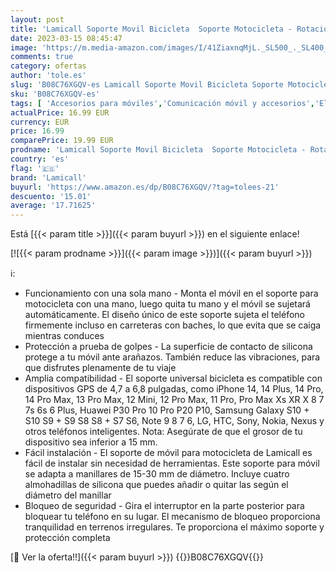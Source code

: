 ```yaml
---
layout: post
title: 'Lamicall Soporte Movil Bicicleta  Soporte Motocicleta - Rotación 360° Soporte Manillar para iPhone 14 Pro MAX Plus  13/12/11 Pro MAX  Mini XS XR X 8 7  Samsung S10 S9 S8  Huawei  4.7-6.8" Smartphones'
date: 2023-03-15 08:45:47
image: 'https://m.media-amazon.com/images/I/41ZiaxnqMjL._SL500_._SL400_.jpg'
comments: true
category: ofertas
author: 'tole.es'
slug: 'B08C76XGQV-es Lamicall Soporte Movil Bicicleta Soporte Motocicleta -...'
sku: 'B08C76XGQV-es'
tags: [ 'Accesorios para móviles','Comunicación móvil y accesorios','Electrónica','Monturas para teléfonos móviles','Soportes de manillar para teléfonos móviles','iphone','lamicall','🇪🇸', ]
actualPrice: 16.99 EUR
currency: EUR
price: 16.99
comparePrice: 19.99 EUR
prodname: 'Lamicall Soporte Movil Bicicleta  Soporte Motocicleta - Rotación 360° Soporte Manillar para iPhone 14 Pro MAX Plus  13/12/11 Pro MAX  Mini XS XR X 8 7  Samsung S10 S9 S8  Huawei  4.7-6.8" Smartphones'
country: 'es'
flag: '🇪🇸'
brand: 'Lamicall'
buyurl: 'https://www.amazon.es/dp/B08C76XGQV/?tag=tolees-21'
descuento: '15.01'
average: '17.71625'
---
```


Está [{{< param title >}}]({{< param buyurl >}}) en el siguiente enlace!

[![{{< param prodname >}}]({{< param image >}})]({{< param buyurl >}})

ℹ️:

- Funcionamiento con una sola mano - Monta el móvil en el soporte para motocicleta con una mano, luego quita tu mano y el móvil se sujetará automáticamente. El diseño único de este soporte sujeta el teléfono firmemente incluso en carreteras con baches, lo que evita que se caiga mientras conduces
- Protección a prueba de golpes - La superficie de contacto de silicona protege a tu móvil ante arañazos. También reduce las vibraciones, para que disfrutes plenamente de tu viaje
- Amplia compatibilidad - El soporte universal bicicleta es compatible con dispositivos GPS de 4,7 a 6,8 pulgadas, como iPhone 14, 14 Plus, 14 Pro, 14 Pro Max, 13 Pro Max, 12 Mini, 12 Pro Max, 11 Pro, Pro Max Xs XR X 8 7 7s 6s 6 Plus, Huawei P30 Pro 10 Pro P20 P10, Samsung Galaxy S10 + S10 S9 + S9 S8 S8 + S7 S6, Note 9 8 7 6, LG, HTC, Sony, Nokia, Nexus y otros teléfonos inteligentes. Nota: Asegúrate de que el grosor de tu dispositivo sea inferior a 15 mm.
- Fácil instalación - El soporte de móvil para motocicleta de Lamicall es fácil de instalar sin necesidad de herramientas. Este soporte para móvil se adapta a manillares de 15-30 mm de diámetro. Incluye cuatro almohadillas de silicona que puedes añadir o quitar las según el diámetro del manillar
- Bloqueo de seguridad - Gira el interruptor en la parte posterior para bloquear tu teléfono en su lugar. El mecanismo de bloqueo proporciona tranquilidad en terrenos irregulares. Te proporciona el máximo soporte y protección completa

[🛒 Ver la oferta!!]({{< param buyurl >}})
{{<world>}}B08C76XGQV{{</world>}}
